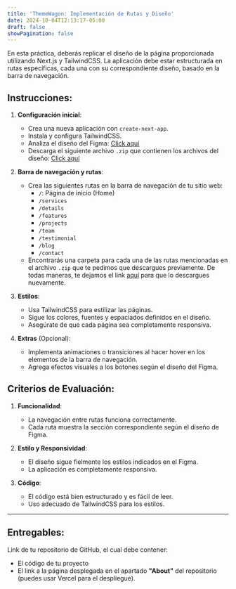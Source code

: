 ```yaml
---
title: 'ThemeWagon: Implementación de Rutas y Diseño'
date: 2024-10-04T12:13:17-05:00
draft: false
showPagination: false
---
```


En esta práctica, deberás replicar el diseño de la página proporcionada utilizando Next.js y TailwindCSS. La aplicación debe estar estructurada en rutas específicas, cada una con su correspondiente diseño, basado en la barra de navegación.

## Instrucciones:

1. **Configuración inicial**:

   - Crea una nueva aplicación con `create-next-app`.
   - Instala y configura TailwindCSS.
   - Analiza el diseño del Figma: [Click aquí](<https://www.figma.com/design/DyLm1Cod4TETL8YUE9Mt8X/Klean-Multipurpose-Landing-Page-(Community)?node-id=150-31&node-type=canvas&t=nv9PgnLZ6XxAFDbX-0>)
   - Descarga el siguiente archivo `.zip` que contienen los archivos del diseño: [Click aquí](https://drive.google.com/file/d/1iL8_sE6e625yI5s6GuJyrcWdGV1tgS6V/view?usp=sharing)

2. **Barra de navegación y rutas**:

   - Crea las siguientes rutas en la barra de navegación de tu sitio web:
     - `/`: Página de inicio (Home)
     - `/services`
     - `/details`
     - `/features`
     - `/projects`
     - `/team`
     - `/testimonial`
     - `/blog`
     - `/contact`
   - Encontrarás una carpeta para cada una de las rutas mencionadas en el archivo `.zip` que te pedimos que descargues previamente. De todas maneras, te dejamos el link [aquí](https://drive.google.com/file/d/1iL8_sE6e625yI5s6GuJyrcWdGV1tgS6V/view?usp=sharing) para que lo descargues nuevamente.

3. **Estilos**:

   - Usa TailwindCSS para estilizar las páginas.
   - Sigue los colores, fuentes y espaciados definidos en el diseño.
   - Asegúrate de que cada página sea completamente responsiva.

4. **Extras** (Opcional):
   - Implementa animaciones o transiciones al hacer hover en los elementos de la barra de navegación.
   - Agrega efectos visuales a los botones según el diseño del Figma.

## Criterios de Evaluación:

1. **Funcionalidad**:

   - La navegación entre rutas funciona correctamente.
   - Cada ruta muestra la sección correspondiente según el diseño de Figma.

2. **Estilo y Responsividad**:

   - El diseño sigue fielmente los estilos indicados en el Figma.
   - La aplicación es completamente responsiva.

3. **Código**:
   - El código está bien estructurado y es fácil de leer.
   - Uso adecuado de TailwindCSS para los estilos.

---

## Entregables:

Link de tu repositorio de GitHub, el cual debe contener:

- El código de tu proyecto
- El link a la página desplegada en el apartado **"About"** del repositorio (puedes usar Vercel para el despliegue).

